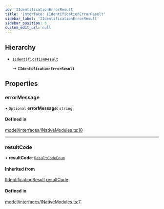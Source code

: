 ```yaml
---
id: 'IIdentificationErrorResult'
title: 'Interface: IIdentificationErrorResult'
sidebar_label: 'IIdentificationErrorResult'
sidebar_position: 0
custom_edit_url: null
---
```


## Hierarchy

-   [`IIdentificationResult`](IIdentificationResult.md)

    ↳ **`IIdentificationErrorResult`**

## Properties

### errorMessage

• `Optional` **errorMessage**: `string`

#### Defined in

[model/interfaces/INativeModules.ts:10](https://github.com/tokenstreet-tech/react-native-idnow-videoident/blob/c8a49ad/src/model/interfaces/INativeModules.ts#L10)

---

### resultCode

• **resultCode**: [`ResultCodeEnum`](../enums/ResultCodeEnum.md)

#### Inherited from

[IIdentificationResult](IIdentificationResult.md).[resultCode](IIdentificationResult.md#resultcode)

#### Defined in

[model/interfaces/INativeModules.ts:7](https://github.com/tokenstreet-tech/react-native-idnow-videoident/blob/c8a49ad/src/model/interfaces/INativeModules.ts#L7)
